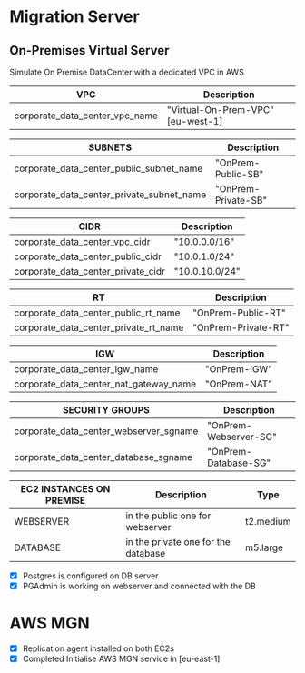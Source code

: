 # Migration Server

## On-Premises Virtual Server
Simulate On Premise DataCenter with a dedicated VPC in AWS

| VPC | Description |
| --- | --- |
| corporate_data_center_vpc_name | "Virtual-On-Prem-VPC" [eu-west-1] |

| SUBNETS | Description |
| --- | --- |
| corporate_data_center_public_subnet_name | "OnPrem-Public-SB" |
| corporate_data_center_private_subnet_name | "OnPrem-Private-SB" |

| CIDR | Description |
| --- | --- |
| corporate_data_center_vpc_cidr | "10.0.0.0/16" |
| corporate_data_center_public_cidr | "10.0.1.0/24" |
| corporate_data_center_private_cidr | "10.0.10.0/24" |

| RT | Description |
| --- | --- |
| corporate_data_center_public_rt_name | "OnPrem-Public-RT" |
| corporate_data_center_private_rt_name | "OnPrem-Private-RT" |

| IGW | Description |
| --- | --- |
| corporate_data_center_igw_name | "OnPrem-IGW" |
| corporate_data_center_nat_gateway_name | "OnPrem-NAT" |

| SECURITY GROUPS | Description |
| --- | --- |
| corporate_data_center_webserver_sgname | "OnPrem-Webserver-SG" |
| corporate_data_center_database_sgname | "OnPrem-Database-SG" |

| EC2 INSTANCES ON PREMISE| Description | Type |
| --- | --- | --- |
| WEBSERVER | in the public one for webserver | t2.medium |  
| DATABASE | in the private one for the database |m5.large |

- [x] Postgres is configured on DB server
- [x] PGAdmin is working on webserver and connected with the DB
# AWS MGN
- [x] Replication agent installed on both EC2s
- [x] Completed Initialise AWS MGN service in [eu-east-1]